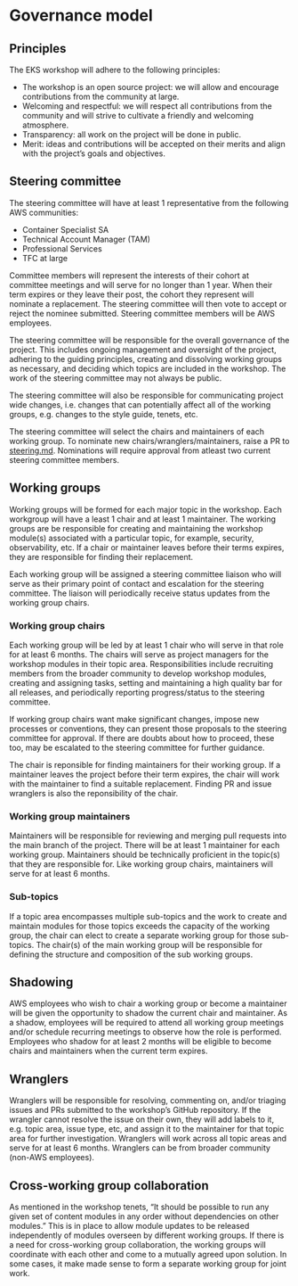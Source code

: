 # Governance model

## Principles

The EKS workshop will adhere to the following principles:

- The workshop is an open source project: we will allow and encourage contributions from the community at large.
- Welcoming and respectful: we will respect all contributions from the community and will strive to cultivate a friendly and welcoming atmosphere.
- Transparency: all work on the project will be done in public.
- Merit: ideas and contributions will be accepted on their merits and align with the project’s goals and objectives.

## Steering committee

The steering committee will have at least 1 representative from the following AWS communities:

- Container Specialist SA
- Technical Account Manager (TAM)
- Professional Services
- TFC at large

Committee members will represent the interests of their cohort at committee meetings and will serve for no longer than 1 year. When their term expires or they leave their post, the cohort they represent will nominate a replacement. The steering committee will then vote to accept or reject the nominee submitted. Steering committee members will be AWS employees.

The steering committee will be responsible for the overall governance of the project. This includes ongoing management and oversight of the project, adhering to the guiding principles, creating and dissolving working groups as necessary, and deciding which topics are included in the workshop. The work of the steering committee may not always be public.

The steering committee will also be responsible for communicating project wide changes, i.e. changes that can potentially affect all of the working groups, e.g. changes to the style guide, tenets, etc.

The steering committee will select the chairs and maintainers of each working group. To nominate new chairs/wranglers/maintainers, raise a PR to [steering.md](steering.md). Nominations will require approval from atleast two current steering committee members.

## Working groups

Working groups will be formed for each major topic in the workshop. Each workgroup will have a least 1 chair and at least 1 maintainer. The working groups are be responsible for creating and maintaining the workshop module(s) associated with a particular topic, for example, security, observability, etc. If a chair or maintainer leaves before their terms expires, they are responsible for finding their replacement.

Each working group will be assigned a steering committee liaison who will serve as their primary point of contact and escalation for the steering committee. The liaison will periodically receive status updates from the working group chairs.

### Working group chairs

Each working group will be led by at least 1 chair who will serve in that role for at least 6 months. The chairs will serve as project managers for the workshop modules in their topic area. Responsibilities include recruiting members from the broader community to develop workshop modules, creating and assigning tasks, setting and maintaining a high quality bar for all releases, and periodically reporting progress/status to the steering committee.

If working group chairs want make significant changes, impose new processes or conventions, they can present those proposals to the steering committee for approval. If there are doubts about how to proceed, these too, may be escalated to the steering committee for further guidance.

The chair is reponsible for finding maintainers for their working group. If a maintainer leaves the project before their term expires, the chair will work with the maintainer to find a suitable replacement. Finding PR and issue wranglers is also the reponsibility of the chair.

### Working group maintainers

Maintainers will be responsible for reviewing and merging pull requests into the main branch of the project. There will be at least 1 maintainer for each working group. Maintainers should be technically proficient in the topic(s) that they are responsible for. Like working group chairs, maintainers will serve for at least 6 months.

### Sub-topics

If a topic area encompasses multiple sub-topics and the work to create and maintain modules for those topics exceeds the capacity of the working group, the chair can elect to create a separate working group for those sub-topics. The chair(s) of the main working group will be responsible for defining the structure and composition of the sub working groups.

## Shadowing

AWS employees who wish to chair a working group or become a maintainer will be given the opportunity to shadow the current chair and maintainer. As a shadow, employees will be required to attend all working group meetings and/or schedule recurring meetings to observe how the role is performed. Employees who shadow for at least 2 months will be eligible to become chairs and maintainers when the current term expires.

## Wranglers

Wranglers will be responsible for resolving, commenting on, and/or triaging issues and PRs submitted to the workshop’s GitHub repository. If the wrangler cannot resolve the issue on their own, they will add labels to it, e.g. topic area, issue type, etc, and assign it to the maintainer for that topic area for further investigation. Wranglers will work across all topic areas and serve for at least 6 months. Wranglers can be from broader community (non-AWS employees).

## Cross-working group collaboration

As mentioned in the workshop tenets, “It should be possible to run any given set of content modules in any order without dependencies on other modules.” This is in place to allow module updates to be released independently of modules overseen by different working groups. If there is a need for cross-working group collaboration, the working groups will coordinate with each other and come to a mutually agreed upon solution. In some cases, it make made sense to form a separate working group for joint work.
